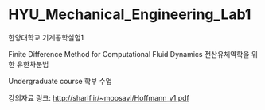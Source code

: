 ﻿# HYU_Mechanical_Engineering_Lab1
한양대학교 기계공학실험1

Finite Difference Method for Computational Fluid Dynamics
전산유체역학을 위한 유한차분법

Undergraduate course
학부 수업

강의자료 링크: 
http://sharif.ir/~moosavi/Hoffmann_v1.pdf